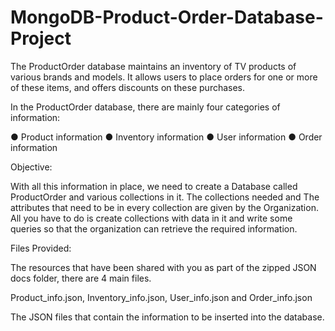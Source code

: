 # MongoDB-Product-Order-Database-Project

The ProductOrder database maintains an inventory of TV products of
various brands and models. It allows users to place orders for one or more of
these items, and offers discounts on these purchases.

In the ProductOrder database, there are mainly four categories of information:

● Product information
● Inventory information
● User information
● Order information

Objective:

With all this information in place, we need to create a Database called
ProductOrder and various collections in it. The collections needed and
The attributes that need to be in every collection are given by the Organization.
All you have to do is create collections with data in it and write some queries so
that the organization can retrieve the required information.

Files Provided:

The resources that have been shared with you as part of the zipped JSON docs
folder, there are 4 main files.

Product_info.json, 
Inventory_info.json, 
User_info.json and 
Order_info.json

The JSON files that contain the information to be inserted into the database.
